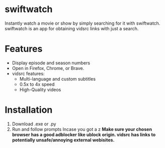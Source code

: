 # swiftwatch
Instantly watch a movie or show by simply searching for it with swiftwatch. swiftwatch is an app for obtaining vidsrc links with just a search.

# Features
- Display episode and season numbers
- Open in Firefox, Chrome, or Brave.
- vidsrc features:
    - Multi-language and custom subtitles
    - 0.5x to 4x speed
    - High-Quality videos
  
# Installation
1) Download .exe or .py
2) Run and follow prompts
Incase you got a z
**Make sure your chosen browser has a good adblocker like ublock origin. vidsrc has links to potentially unsafe/annoying external webisites.**

